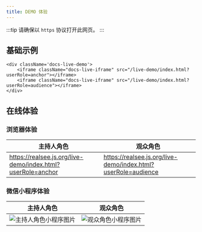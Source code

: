 ```yaml
---
title: DEMO 体验
---
```


:::tip 请确保以 `https` 协议打开此网页。 
:::

## 基础示例

```mdx-code-block
<div className='docs-live-demo'>
    <iframe className="docs-live-iframe" src="/live-demo/index.html?userRole=anchor"></iframe>
    <iframe className="docs-live-iframe" src="/live-demo/index.html?userRole=audience"></iframe>
</div>
```

## 在线体验

### 浏览器体验

主持人角色|观众角色
----|-----
https://realsee.js.org/live-demo/index.html?userRole=anchor | https://realsee.js.org/live-demo/index.html?userRole=audience


### 微信小程序体验

主持人角色|观众角色
----|-----
![主持人角色小程序图片](http://vrlab-public.ljcdn.com/common/file/web/155467a9-e08d-4cdc-90bf-f8abccc1581c.png) | ![观众角色小程序图片](http://vrlab-public.ljcdn.com/common/file/web/9e8e0891-88fb-4e53-a9a6-794b5e430c07.png)

